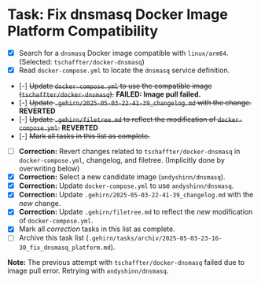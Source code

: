 # Task: Fix dnsmasq Docker Image Platform Compatibility

- [x] Search for a `dnsmasq` Docker image compatible with `linux/arm64`. (Selected: `tschaffter/docker-dnsmasq`)
- [x] Read `docker-compose.yml` to locate the `dnsmasq` service definition.
- [-] ~~Update `docker-compose.yml` to use the compatible image (`tschaffter/docker-dnsmasq`).~~ **FAILED: Image pull failed.**
- [-] ~~Update `.gehirn/2025-05-03-22-41-39_changelog.md` with the change.~~ **REVERTED**
- [-] ~~Update `.gehirn/filetree.md` to reflect the modification of `docker-compose.yml`.~~ **REVERTED**
- [-] ~~Mark all tasks in this list as complete.~~
- [ ] **Correction:** Revert changes related to `tschaffter/docker-dnsmasq` in `docker-compose.yml`, changelog, and filetree. (Implicitly done by overwriting below)
- [x] **Correction:** Select a new candidate image (`andyshinn/dnsmasq`).
- [x] **Correction:** Update `docker-compose.yml` to use `andyshinn/dnsmasq`.
- [x] **Correction:** Update `.gehirn/2025-05-03-22-41-39_changelog.md` with the *new* change.
- [x] **Correction:** Update `.gehirn/filetree.md` to reflect the *new* modification of `docker-compose.yml`.
- [x] Mark all *correction* tasks in this list as complete.
- [ ] Archive this task list (`.gehirn/tasks/archiv/2025-05-03-23-16-30_fix_dnsmasq_platform.md`).

**Note:** The previous attempt with `tschaffter/docker-dnsmasq` failed due to image pull error. Retrying with `andyshinn/dnsmasq`.